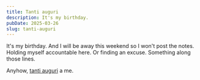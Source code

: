```yaml
---
title: Tanti auguri
description: It's my birthday.
pubDate: 2025-03-26
slug: tanti-auguri
---
```


It's my birthday. And I will be away this weekend so I won't post the notes. Holding myself accountable here. Or finding an excuse. Something along those lines.

Anyhow, [tanti auguri](https://youtu.be/b6ugLwR-CpA) a me.